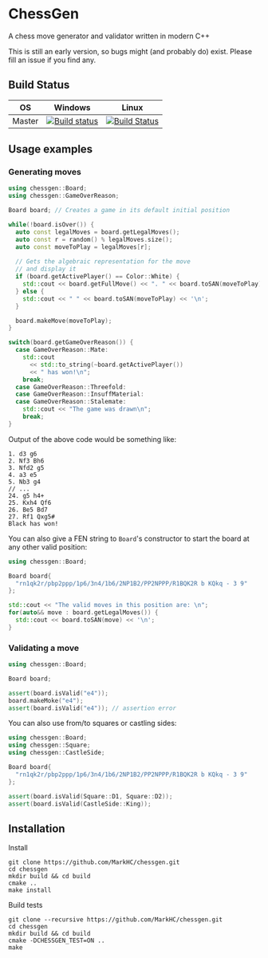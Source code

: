 # ChessGen 

A chess move generator and validator written in modern C++

This is still an early version, so bugs might (and probably do) exist. Please fill an issue if you find any.

## Build Status
| OS     | Windows                                                                                                                                 | Linux                                                                                                         |
| ------ | --------------------------------------------------------------------------------------------------------------------------------------- | ------------------------------------------------------------------------------------------------------------- |
| Master | [![Build status](https://ci.appveyor.com/api/projects/status/fmrgv06nwvoc2rv4?svg=true)](https://ci.appveyor.com/project/MarkHC/chessgen) | [![Build Status](https://travis-ci.org/MarkHC/chessgen.svg?branch=master)](https://travis-ci.org/MarkHC/chessgen) |

## Usage examples

### Generating moves

```cpp
using chessgen::Board;
using chessgen::GameOverReason;

Board board; // Creates a game in its default initial position

while(!board.isOver()) {
  auto const legalMoves = board.getLegalMoves();
  auto const r = random() % legalMoves.size();
  auto const moveToPlay = legalMoves[r];
  
  // Gets the algebraic representation for the move
  // and display it
  if (board.getActivePlayer() == Color::White) {
    std::cout << board.getFullMove() << ". " << board.toSAN(moveToPlay);
  } else {
    std::cout << " " << board.toSAN(moveToPlay) << '\n';
  }

  board.makeMove(moveToPlay);
}

switch(board.getGameOverReason()) {
  case GameOverReason::Mate:
    std::cout 
      << std::to_string(~board.getActivePlayer()) 
      << " has won!\n";
    break;
  case GameOverReason::Threefold:
  case GameOverReason::InsuffMaterial:
  case GameOverReason::Stalemate:
    std::cout << "The game was drawn\n";
    break;
}
```

Output of the above code would be something like:
```
1. d3 g6
2. Nf3 Bh6
3. Nfd2 g5
4. a3 e5
5. Nb3 g4
// ...
24. g5 h4+
25. Kxh4 Qf6
26. Be5 Bd7
27. Rf1 Qxg5#
Black has won!
```

You can also give a FEN string to `Board`'s constructor to start the board at any other valid position:

```cpp
using chessgen::Board;

Board board{
  "rn1qk2r/pbp2ppp/1p6/3n4/1b6/2NP1B2/PP2NPPP/R1BQK2R b KQkq - 3 9"
};

std::cout << "The valid moves in this position are: \n";
for(auto&& move : board.getLegalMoves()) {
  std::cout << board.toSAN(move) << '\n';
}
```

### Validating a move

```cpp
using chessgen::Board;

Board board;

assert(board.isValid("e4"));
board.makeMoke("e4");
assert(board.isValid("e4")); // assertion error

```

You can also use from/to squares or castling sides:

```cpp
using chessgen::Board;
using chessgen::Square;
using chessgen::CastleSide;

Board board{
  "rn1qk2r/pbp2ppp/1p6/3n4/1b6/2NP1B2/PP2NPPP/R1BQK2R b KQkq - 3 9"
};

assert(board.isValid(Square::D1, Square::D2));
assert(board.isValid(CastleSide::King));

```

## Installation

Install
```
git clone https://github.com/MarkHC/chessgen.git
cd chessgen
mkdir build && cd build
cmake .. 
make install
```

Build tests
```
git clone --recursive https://github.com/MarkHC/chessgen.git
cd chessgen
mkdir build && cd build
cmake -DCHESSGEN_TEST=ON ..
make
```
